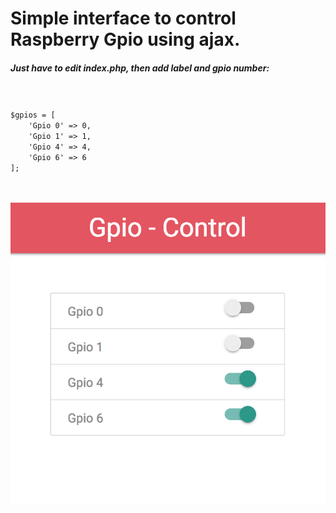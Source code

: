 <h1>Simple interface to control Raspberry Gpio using ajax.</h1> 

<h5>Just have to edit index.php, then add label and gpio number:</h5>
<br>
<code>
$gpios = [
    'Gpio 0' => 0,
    'Gpio 1' => 1,
    'Gpio 4' => 4,
    'Gpio 6' => 6
];
</code>
<br>
<br>

![alt text](images/screen-shot.png)